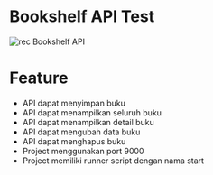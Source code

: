 <h1>Bookshelf API Test</h1>

![rec Bookshelf API](https://github.com/MufidValdes/Books-app-back-end/assets/81525382/71494513-11d7-49a2-88cd-3211d7e77995)

<h1>Feature</h1>
<ul>
  <li>API dapat menyimpan buku</li>
  <li>API dapat menampilkan seluruh buku</li>
  <Li>API dapat menampilkan detail buku</Li>
  <li>API dapat mengubah data buku</li>
  <li>API dapat menghapus buku</li>
  <li>Project menggunakan port 9000</li>
  <li>Project memiliki runner script dengan nama start</li>
</ul>
